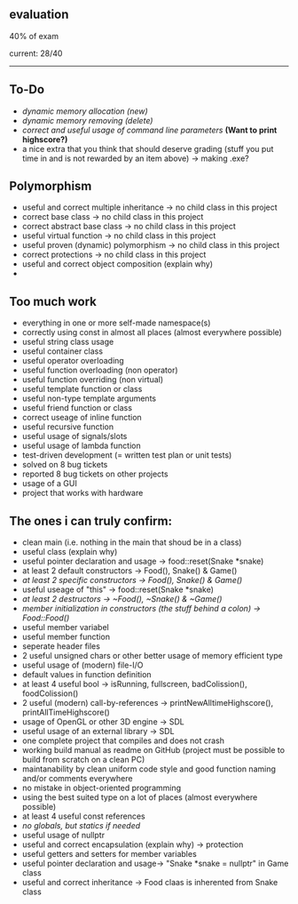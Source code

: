 ## evaluation

40% of exam

current: 28/40

<hr>

## To-Do

- *dynamic memory allocation (new)*
- *dynamic memory removing (delete)*
- *correct and useful usage of command line parameters* **(Want to print highscore?)**
- a nice extra that you think that should deserve grading (stuff you put time in and is not rewarded by an item above) -> making .exe?

## Polymorphism
- useful and correct multiple inheritance -> no child class in this project
- correct base class -> no child class in this project
- correct abstract base class -> no child class in this project
- useful virtual function -> no child class in this project
- useful proven (dynamic) polymorphism -> no child class in this project
- correct protections -> no child class in this project
- useful and correct object composition (explain why)
- 
## Too much work
- everything in one or more self-made namespace(s)
- correctly using const in almost all places (almost everywhere possible)
- useful string class usage
- useful container class
- useful operator overloading
- useful function overloading (non operator)
- useful function overriding (non virtual)
- useful template function or class
- useful non-type template arguments
- useful friend function or class
- correct useage of inline function
- useful recursive function
- useful usage of signals/slots
- useful usage of lambda function
- test-driven development (= written test plan or unit tests)
- solved on 8 bug tickets
- reported 8 bug tickets on other projects
- usage of a GUI
- project that works with hardware

## The ones i can truly confirm:

- clean main (i.e. nothing in the main that shoud be in a class)
- useful class (explain why)
- useful pointer declaration and usage -> food::reset(Snake *snake)
- at least 2 default constructors -> Food(), Snake() & Game()
- *at least 2 specific constructors -> Food(), Snake() & Game()*
- useful useage of "this" -> food::reset(Snake *snake)
- *at least 2 destructors -> ~Food(), ~Snake() & ~Game()*
- *member initialization in constructors (the stuff behind a colon) -> Food::Food()*
- useful member variabel
- useful member function
- seperate header files
- 2 useful unsigned chars or other better usage of memory efficient type
- useful usage of (modern) file-I/O
- default values in function definition
- at least 4 useful bool -> isRunning, fullscreen, badColission(), foodColission()
- 2 useful (modern) call-by-references -> printNewAlltimeHighscore(), printAllTimeHighscore()
- usage of OpenGL or other 3D engine -> SDL
- useful usage of an external library -> SDL
- one complete project that compiles and does not crash
- working build manual as readme on GitHub (project must be possible to build from scratch on a clean PC)
- maintanability by clean uniform code style and good function naming and/or comments everywhere
- no mistake in object-oriented programming
- using the best suited type on a lot of places (almost everywhere possible)
- at least 4 useful const references
- *no globals, but statics if needed*
- useful usage of nullptr
- useful and correct encapsulation (explain why) -> protection
- useful getters and setters for member variables
- useful pointer declaration and usage-> "Snake \*snake = nullptr" in Game class 
- useful and correct inheritance -> Food claas is inherented from Snake class
